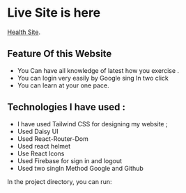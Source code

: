 # Live Site is here

[Health Site](https://health-coach-c8238.web.app/).

## Feature Of this Website
 * You Can have all knowledge of latest how you exercise . 
 * You can login very easily by Google sing In two click 
 * You can learn at your one pace. 
 

## Technologies I have used :
  * I have used Tailwind CSS for designing my website ; 
  * Used Daisy UI 
  * Used React-Router-Dom 
  * Used react helmet
  * Use React Icons 
  * Used Firebase for sign in and logout 
  * Used two singIn Method Google and Github 


In the project directory, you can run: